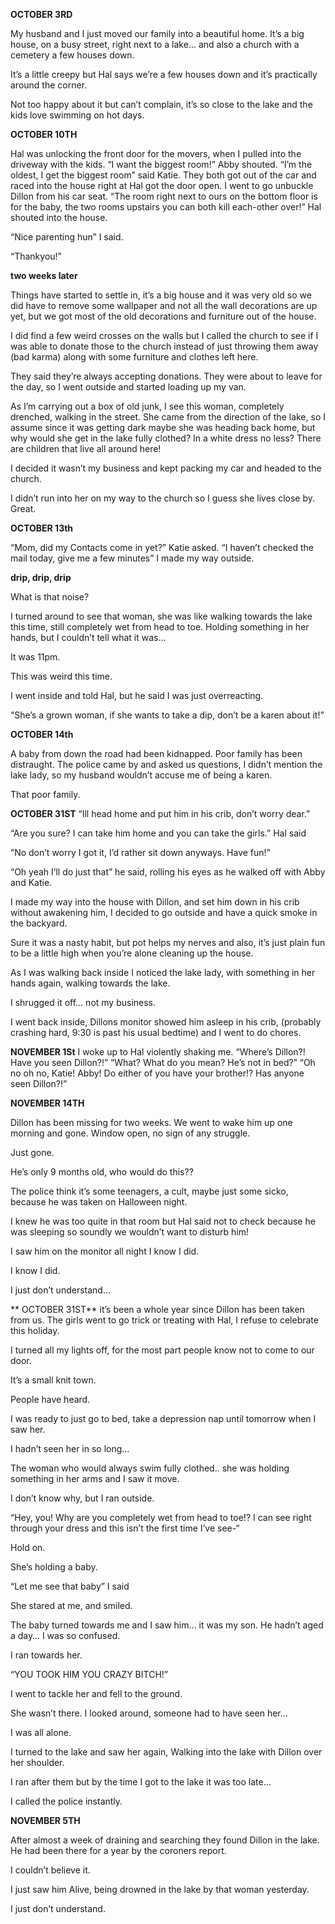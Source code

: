**OCTOBER 3RD**

My husband and I just moved our family into a beautiful home. It’s a big house, on a busy street, right next to a lake… and also a church with a cemetery a few houses down. 

It’s a little creepy but Hal says we’re a few houses down and it’s practically around the corner. 

Not too happy about it but can’t complain, it’s so close to the lake and the kids love swimming on hot days.

**OCTOBER 10TH**

Hal was unlocking the front door for the movers, when I pulled into the driveway with the kids. 
“I want the biggest room!” Abby shouted.
 “I’m the oldest, I get the biggest room” said Katie. 
They both got out of the car and raced into the house right at Hal got the door open. I went to go unbuckle Dillon from his car seat. 
“The room right next to ours on the bottom floor is for the baby, the two rooms upstairs you can both kill each-other over!” Hal shouted into the house. 

“Nice parenting hun” I said. 

“Thankyou!”

**two weeks later**

Things have started to settle in, it’s a big house and it was very old so we did have to remove some wallpaper and not all the wall decorations are up yet, but we got most of the old decorations and furniture out of the house. 

I did find a few weird crosses on the walls but I called the church to see if I was able to donate those to the church instead of just throwing them away (bad karma) along with some furniture and clothes left here. 

They said they’re always accepting donations. They were about to leave for the day, so I went outside and started loading up my van. 

As I’m carrying out a box of old junk, I see this woman, completely drenched, walking in the street. She came from the direction of the lake, so I assume since it was getting dark maybe she was heading back home, but why would she get in the lake fully clothed? In a white dress no less? There are children that live all around here!

I decided it wasn’t my business and kept packing my car and headed to the church. 

I didn’t run into her on my way to the church so I guess she lives close by. Great. 

**OCTOBER 13th**

“Mom, did my Contacts come in yet?” Katie asked. 
“I haven’t checked the mail today, give me a few minutes” I made my way outside. 

**drip, drip, drip**

What is that noise?

I turned around to see that woman, she was like walking towards the lake this time, still completely wet from head to toe. Holding something in her hands, but I couldn’t tell what it was…

It was 11pm. 

This was weird this time. 

I went inside and told Hal, but he said I was just overreacting. 

“She’s a grown woman, if she wants to take a dip, don’t be a karen about it!”

**OCTOBER 14th**

A baby from down the road had been kidnapped. Poor family has been distraught. The police came by and asked us questions, I didn’t mention the lake lady, so my husband wouldn’t accuse me of being a karen. 

That poor family. 

**OCTOBER 31ST**
“Ill head home and put him in his crib, don’t worry dear.”

“Are you sure? I can take him home and you can take the girls.” Hal said

“No don’t worry I got it, I’d rather sit down anyways. Have fun!” 

“Oh yeah I’ll do just that” he said, rolling his eyes as he walked off with Abby and Katie. 

I made my way into the house with Dillon, and set him down in his crib without awakening him, I decided to go outside and have a quick smoke in the backyard. 

Sure it was a nasty habit, but pot helps my nerves and also, it’s just plain fun to be a little high when you’re alone cleaning up the house. 
 
As I was walking back inside I noticed the lake lady, with something in her hands again, walking towards the lake. 

I shrugged it off… not my business.

I went back inside, Dillons monitor showed him asleep in his crib, (probably crashing hard, 9:30 is past his usual bedtime) and I went to do chores. 

**NOVEMBER 1St**
I woke up to Hal violently shaking me. 
“Where’s Dillon?! Have you seen Dillon?!”
“What? What do you mean? He’s not in bed?”
“Oh no oh no, Katie! Abby! Do either of you have your brother!? Has anyone seen Dillon?!”

**NOVEMBER 14TH**

Dillon has been missing for two weeks. 
We went to wake him up one morning and gone. Window open, no sign of any struggle. 

Just gone. 

He’s only 9 months old, who would do this??

The police think it’s some teenagers, a cult, maybe just some sicko, because he was taken on Halloween night. 

I knew he was too quite in that room but Hal said not to check because he was sleeping so soundly we wouldn’t want to disturb him! 

I saw him on the monitor all night I know I did. 

I know I did. 

I just don’t understand…



** OCTOBER 31ST**
it’s been a whole year since Dillon has been taken from us. The girls went to go trick or treating with Hal, I refuse to celebrate this holiday. 

I turned all my lights off, for the most part people know not to come to our door. 

It’s a small knit town. 

People have heard. 

I was ready to just go to bed, take a depression nap until tomorrow when I saw her. 

I hadn’t seen her in so long…

The woman who would always swim fully clothed.. she was holding something in her arms and I saw it move. 

I don’t know why, but I ran outside. 

“Hey, you! Why are you completely wet from head to toe!? I can see right through your dress and this isn’t the first time I’ve see-“

Hold on. 

She’s holding a baby. 

“Let me see that baby” I said

She stared at me, and smiled. 

The baby turned towards me and I saw him… it was my son. He hadn’t aged a day… I was so confused. 

I ran towards her. 

“YOU TOOK HIM YOU CRAZY BITCH!” 

I went to tackle her and fell to the ground. 

She wasn’t there. I looked around, someone had to have seen her… 

I was all alone. 

I turned to the lake and saw her again, 
Walking into the lake with Dillon over her shoulder. 

I ran after them but by the time I got to the lake it was too late…

I called the police instantly. 


**NOVEMBER 5TH**

After almost a week of draining and searching they found Dillon in the lake.
He had been there for a year by the coroners report. 

I couldn’t believe it. 

I just saw him Alive, being drowned in the lake by that woman yesterday. 

I just don’t understand.